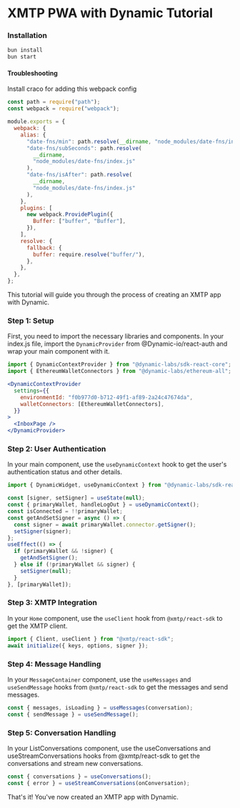 # XMTP PWA with Dynamic Tutorial

### Installation

```bash
bun install
bun start
```

#### Troubleshooting

Install craco for adding this webpack config

```jsx
const path = require("path");
const webpack = require("webpack");

module.exports = {
  webpack: {
    alias: {
      "date-fns/min": path.resolve(__dirname, "node_modules/date-fns/index.js"),
      "date-fns/subSeconds": path.resolve(
        __dirname,
        "node_modules/date-fns/index.js"
      ),
      "date-fns/isAfter": path.resolve(
        __dirname,
        "node_modules/date-fns/index.js"
      ),
    },
    plugins: [
      new webpack.ProvidePlugin({
        Buffer: ["buffer", "Buffer"],
      }),
    ],
    resolve: {
      fallback: {
        buffer: require.resolve("buffer/"),
      },
    },
  },
};
```

This tutorial will guide you through the process of creating an XMTP app with Dynamic.

### Step 1: Setup

First, you need to import the necessary libraries and components. In your index.js file, import the `DynamicProvider` from @Dynamic-io/react-auth and wrap your main component with it.

```jsx
import { DynamicContextProvider } from "@dynamic-labs/sdk-react-core";
import { EthereumWalletConnectors } from "@dynamic-labs/ethereum-all";
```

```jsx
<DynamicContextProvider
  settings={{
    environmentId: "f0b977d0-b712-49f1-af89-2a24c47674da",
    walletConnectors: [EthereumWalletConnectors],
  }}
>
  <InboxPage />
</DynamicProvider>
```

### Step 2: User Authentication

In your main component, use the `useDynamicContext` hook to get the user's authentication status and other details.

```jsx
import { DynamicWidget, useDynamicContext } from "@dynamic-labs/sdk-react-core";

const [signer, setSigner] = useState(null);
const { primaryWallet, handleLogOut } = useDynamicContext();
const isConnected = !!primaryWallet;
const getAndSetSigner = async () => {
  const signer = await primaryWallet.connector.getSigner();
  setSigner(signer);
};
useEffect(() => {
  if (primaryWallet && !signer) {
    getAndSetSigner();
  } else if (!primaryWallet && signer) {
    setSigner(null);
  }
}, [primaryWallet]);
```

### Step 3: XMTP Integration

In your `Home` component, use the `useClient` hook from `@xmtp/react-sdk` to get the XMTP client.

```jsx
import { Client, useClient } from "@xmtp/react-sdk";
await initialize({ keys, options, signer });
```

### Step 4: Message Handling

In your `MessageContainer` component, use the `useMessages` and `useSendMessage` hooks from `@xmtp/react-sdk` to get the messages and send messages.

```jsx
const { messages, isLoading } = useMessages(conversation);
const { sendMessage } = useSendMessage();
```

### Step 5: Conversation Handling

In your ListConversations component, use the useConversations and useStreamConversations hooks from @xmtp/react-sdk to get the conversations and stream new conversations.

```jsx
const { conversations } = useConversations();
const { error } = useStreamConversations(onConversation);
```

That's it! You've now created an XMTP app with Dynamic.

